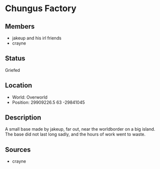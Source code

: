 # Chungus Factory

## Members
- jakeup and his irl friends
- crayne

## Status
Griefed

## Location
- World: Overworld 
- Position: 29909226.5 63 -29841045

## Description
A small base made by jakeup, far out, near the worldborder on a big island. 
The base did not last long sadly, and the hours of work went to waste.

## Sources
- crayne

